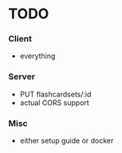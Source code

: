 # TODO

### Client
* everything

### Server
* PUT flashcardsets/:id
* actual CORS support

### Misc
* either setup guide or docker

